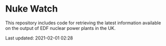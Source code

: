 # Nuke Watch

This repository includes code for retrieving the latest information available on the output of EDF nuclear power plants in the UK.

Last updated: 2021-02-01 02:28